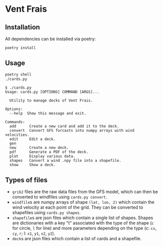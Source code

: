 # Vent Frais

## Installation
All dependencies can be installed via poetry:
```bash
poetry install
```

## Usage
```bash
poetry shell
./cards.py
```

```
$ ./cards.py
Usage: cards.py [OPTIONS] COMMAND [ARGS]...

  Utility to manage decks of Vent Frais.

Options:
  --help  Show this message and exit.

Commands:
  add      Create a new card and add it to the deck.
  convert  Convert GFS forcasts into numpy arrays with wind velocities.
  edit     Edit a deck.
  gen
  new      Create a new deck.
  pdf      Generate a PDF of the deck.
  plot     Display various data.
  shapes   Convert a wind .npy file into a shapefile.
  show     Show a deck.
```

## Types of files

- `grib2` files are the raw data files from the GFS model, which can then be converted to windfiles using `cards.py convert`.
- `windfile`s are numpy arrays of shape `(lat, lon, 2)` which contain the wind velocity at each point of the grid.
    They can be converted to shapefiles using `cards.py shapes`.
- `shapefile`s are json files which contain a single list of shapes. Shapes are
    dictionaries with a key "t" associated with the type of the shape (`c` for circle,
    `l` for line) and more parameters depending on the type (c: `cx`, `cy`, `r`; l: `x1`, `y1`, `x2`, `y2`).
- `deck`s are json files which contain a list of cards and a shapefile.


<!-- To tweak colors and categories, configuration is found in [`constants.py`](constants.py). -->

